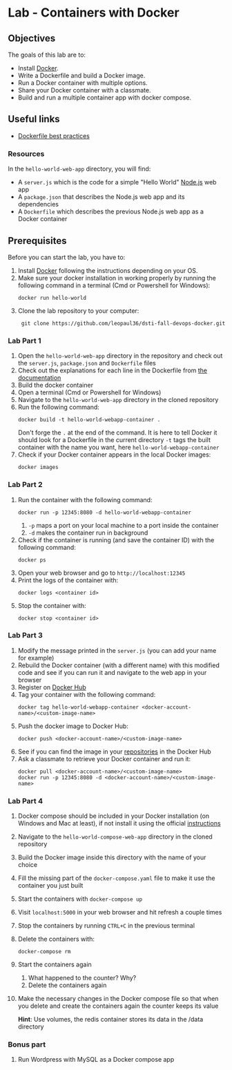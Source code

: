# Lab - Containers with Docker

## Objectives 

The goals of this lab are to:
- Install [Docker](https://www.docker.com/get-started).
- Write a Dockerfile and build a Docker image.
- Run a Docker container with multiple options.
- Share your Docker container with a classmate.
- Build and run a multiple container app with docker compose.

## Useful links

- [Dockerfile best practices](https://docs.docker.com/develop/develop-images/dockerfile_best-practices/)

### Resources

In the `hello-world-web-app` directory, you will find:
- A `server.js` which is the code for a simple "Hello World" [Node.js](https://nodejs.org/) web app
- A `package.json` that describes the Node.js web app and its dependencies
- A `Dockerfile` which describes the previous Node.js web app as a Docker container

## Prerequisites

Before you can start the lab, you have to:
1. Install [Docker](https://www.docker.com/get-started) following the instructions depending on your OS.
2. Make sure your docker installation in working properly by running the following command in a terminal (Cmd or Powershell for Windows):
   ```
   docker run hello-world
   ```
3. Clone the lab repository to your computer:
   ```
    git clone https://github.com/leopaul36/dsti-fall-devops-docker.git
   ```

### Lab Part 1

1. Open the `hello-world-web-app` directory in the repository and check out the `server.js`, `package.json` and `Dockerfile` files
2. Check out the explanations for each line in the Dockerfile from [the documentation](https://docs.docker.com/develop/develop-images/dockerfile_best-practices/#dockerfile-instructions) 
3. Build the docker container 
  1. Open a terminal (Cmd or Powershell for Windows)
  2. Navigate to the `hello-world-web-app` directory in the cloned repository
  3. Run the following command:
     ```
     docker build -t hello-world-webapp-container .
     ```
     Don't forge the `.` at the end of the command. It is here to tell Docker it should look for a Dockerfile in the current directory
     `-t` tags the built container with the name you want, here `hello-world-webapp-container`
4. Check if your Docker container appears in the local Docker images:
   ```
   docker images
   ```

### Lab Part 2

1. Run the container with the following command:
   ```
   docker run -p 12345:8080 -d hello-world-webapp-container
   ```
   1. `-p` maps a port on your local machine to a port inside the container
   2. `-d` makes the container run in background
2. Check if the container is running (and save the container ID) with the following command:
   ```
   docker ps
   ```
3. Open your web browser and go to `http://localhost:12345`
4. Print the logs of the container with:
   ```
   docker logs <container id>
   ```
3. Stop the container with:
   ```
   docker stop <container id>
   ```

### Lab Part 3

1. Modify the message printed in the `server.js` (you can add your name for example)
2. Rebuild the Docker container (with a different name) with this modified code and see if you can run it and navigate to the web app in your browser
3. Register on [Docker Hub](https://hub.docker.com/)
4. Tag your container with the following command:
   ```
   docker tag hello-world-webapp-container <docker-account-name>/<custom-image-name>
   ```
5. Push the docker image to Docker Hub:
   ```
   docker push <docker-account-name>/<custom-image-name>
   ```
6. See if you can find the image in your [repositories](https://hub.docker.com/repositories) in the Docker Hub
7. Ask a classmate to retrieve your Docker container and run it:
   ```
   docker pull <docker-account-name>/<custom-image-name>
   docker run -p 12345:8080 -d <docker-account-name>/<custom-image-name>
   ```

### Lab Part 4

1. Docker compose should be included in your Docker installation (on Windows and Mac at least), if not install it using the official [instructions](https://docs.docker.com/compose/install/)
2. Navigate to the `hello-world-compose-web-app` directory in the cloned repository
3. Build the Docker image inside this directory with the name of your choice
4. Fill the missing part of the `docker-compose.yaml` file to make it use the container you just built
5. Start the containers with `docker-compose up`
6. Visit `localhost:5000` in your web browser and hit refresh a couple times
7. Stop the containers by running `CTRL+C` in the previous terminal
8. Delete the containers with:
   ```
   docker-compose rm
   ```
9. Start the containers again
   1. What happened to the counter? Why?
   2. Delete the containers again
10. Make the necessary changes in the Docker compose file so that when you delete and create the containers again the counter keeps its value

    **Hint**: Use volumes, the redis container stores its data in the /data directory

### Bonus part

1. Run Wordpress with MySQL as a Docker compose app
